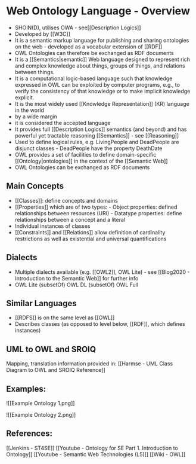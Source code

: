 # Web Ontology Language - Overview

 - SHOIN(D), utilises OWA - see[[Description Logics]]
 - Developed by [[W3C]]
 - It is a semantic markup language for publishing and sharing ontologies on the web - developed as a vocabular extension of [[RDF]]
 - OWL Ontologies can therefore be exchanged as RDF documents
 - It is a [[Semantics|semantic]] Web language designed to represent rich and complex knowledge about things, groups of things, and relations between things.
 - It is a computational logic-based language such that knowledge expressed in OWL can be exploited by computer programs, e.g., to verify the consistency of that knowledge or to make implicit knowledge explicit.
 - It is the most widely used [[Knowledge Representation]] (KR) language in the world
- by a wide margin
- it is considered the accepted language
- It provides full [[Description Logics]] semantics (and beyond) and has powerful yet tractable reasoning [[Semantics]] - see [[Reasoning]]
- Used to define logical rules, e.g. LivingPeople and DeadPeople are disjunct classes - DeadPeople have the property DeathDate
- OWL provides a set of facilities to define domain-specific [[Ontology|ontologies]] in the context of the [[Semantic Web]]
- OWL Ontologies can be exchanged as RDF documents

## Main Concepts
 - [[Classes]]: define concepts and domains
 - [[Properties]] which are of two types:
		- Object properties: defined relationships between resources (URI)
		- Datatype properties: define relationships between a concept and a literal
- Individual instances of classes
- [[Constraints]] and [[Relations]] allow definition of cardinality restrictions as well as existential and universal quantifications


## Dialects
 - Multiple dialects available (e.g. [[OWL2]], OWL Lite) - see [[Blog2020 - Introduction to the Semantic Web]] for further info
 - OWL Lite (subsetOf) OWL DL (subsetOf) OWL Full

## Similar Languages
 - [[RDFS]] is on the same level as [[OWL]]
 - Describes classes (as opposed to level below, [[RDF]], which defines instances)


## UML to OWL and SROIQ
Mapping, translation information provided in:
[[Harmse - UML Class Diagram to OWL and SROIQ Reference]]


## Examples:
![[Example Ontology 1.png]]

![[Example Ontology 2.png]]



## References:
[[Jenkins - ST4SE]]
[[Youtube - Ontology for SE Part 1. Introduction to Ontology]]
[[Youtube - Semantic Web Technologies (L5)]]
[[Wiki - OWL]]










